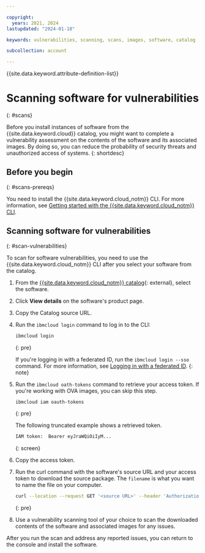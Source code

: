 ```yaml
---

copyright:
  years: 2021, 2024
lastupdated: "2024-01-18"

keywords: vulnerabilities, scanning, scans, images, software, catalog

subcollection: account

---
```


{{site.data.keyword.attribute-definition-list}}

# Scanning software for vulnerabilities
{: #scans}

Before you install instances of software from the {{site.data.keyword.cloud}} catalog, you might want to complete a vulnerability assessment on the contents of the software and its associated images. By doing so, you can reduce the probability of security threats and unauthorized access of systems.
{: shortdesc}

## Before you begin
{: #scans-prereqs}

You need to install the {{site.data.keyword.cloud_notm}} CLI. For more information, see [Getting started with the {{site.data.keyword.cloud_notm}} CLI](/docs/cli?topic=cli-getting-started).

## Scanning software for vulnerabilities
{: #scan-vulnerabilities}

To scan for software vulnerabilities, you need to use the {{site.data.keyword.cloud_notm}} CLI after you select your software from the catalog.

1. From the [{{site.data.keyword.cloud_notm}} catalog](https://cloud.ibm.com/catalog){: external}, select the software.
1. Click **View details** on the software's product page.
1. Copy the Catalog source URL.
1. Run the `ibmcloud login` command to log in to the CLI:

   ```sh
   ibmcloud login
   ```
   {: pre}

   If you're logging in with a federated ID, run the `ibmcloud login --sso` command. For more information, see [Logging in with a federated ID](/docs/account?topic=account-federated_id&interface=cli).
   {: note}

1. Run the `ibmcloud oath-tokens` command to retrieve your access token. If you're working with OVA images, you can skip this step.

   ```sh
   ibmcloud iam oauth-tokens
   ```
   {: pre}

   The following truncated example shows a retrieved token.

   ```sh
   IAM token:  Bearer eyJraWQiOiIyM...
   ```
   {: screen}

1. Copy the access token.

1. Run the curl command with the software's source URL and your access token to download the source package. The `filename` is what you want to name the file on your computer.

   ```bash
   curl --location --request GET '<source URL>' --header 'Authorization: bearer <token>' -o <filename>
   ```
   {: pre}

1. Use a vulnerability scanning tool of your choice to scan the downloaded contents of the software and associated images for any issues.

After you run the scan and address any reported issues, you can return to the console and install the software.
